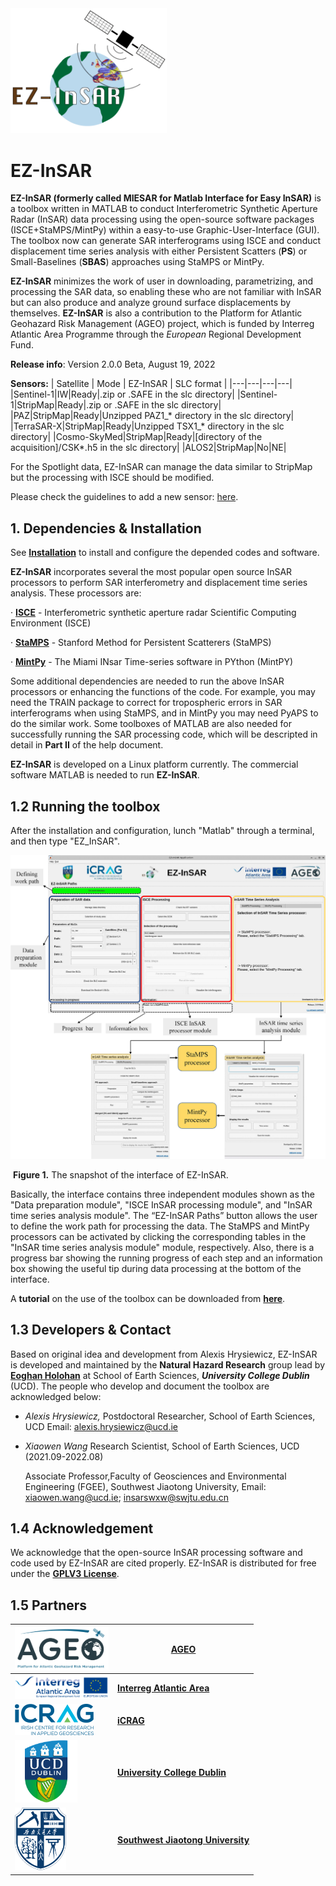 <img src="https://github.com/alexisInSAR/EZ-InSAR/blob/Version_2_0_0_Beta/EZINSAR_BIN/private/EZ_InSAR_logo.gif" alt="Logo EZ-InSAR" width="250"> 

# EZ-InSAR 

**EZ-InSAR (formerly called MIESAR for Matlab Interface for Easy InSAR)** is a toolbox written in MATLAB to conduct Interferometric Synthetic Aperture Radar (InSAR) data processing using the open-source software packages (ISCE+StaMPS/MintPy) within a easy-to-use Graphic-User-Interface (GUI). The toolbox now can generate SAR interferograms using ISCE and conduct displacement time series analysis with either Persistent Scatters (**PS**) or Small-Baselines (**SBAS**) approaches using StaMPS or MintPy. 

**EZ-InSAR** minimizes the work of user in downloading, parametrizing, and processing the SAR data, so enabling these who are not familiar with InSAR but can also produce and analyze ground surface displacements by themselves. **EZ-InSAR** is also a contribution to the Platform for Atlantic Geohazard Risk Management (AGEO) project, which is funded by Interreg Atlantic Area Programme through the *European* Regional Development Fund.


**Release info**: Version 2.0.0 Beta, August 19, 2022

**Sensors:**
| Satellite | Mode | EZ-InSAR | SLC format |
|---|---|---|---|
|Sentinel-1|IW|Ready|.zip or .SAFE in the slc directory|
|Sentinel-1|StripMap|Ready|.zip or .SAFE in the slc directory|
|PAZ|StripMap|Ready|Unzipped PAZ1_* directory in the slc directory|
|TerraSAR-X|StripMap|Ready|Unzipped TSX1_* directory in the slc directory|
|Cosmo-SkyMed|StripMap|Ready|[directory of the acquisition]/CSK*.h5 in the slc directory|
|ALOS2|StripMap|No|NE|

For the Spotlight data, EZ-InSAR can manage the data similar to StripMap but the processing with ISCE should be modified. 

Please check the guidelines to add a new sensor: [here](https://github.com/alexisInSAR/EZ-InSAR/blob/Version_2_0_0_Beta/EZINSAR_BIN/docs/guide_new_sensors.md). 

## 1. Dependencies & Installation 

See [**Installation**](./EZINSAR_BIN/docs/EZ-InSAR_tutorial-Part-II.md) to install and configure the depended codes and software. 

**EZ-InSAR** incorporates several the most popular open source InSAR processors to perform SAR interferometry and displacement time series analysis. These processors are: 

·         **[ISCE](https://github.com/isce-framework/isce2)** - Interferometric synthetic aperture radar Scientific Computing Environment (ISCE)

·         **[StaMPS](https://homepages.see.leeds.ac.uk/~earahoo/stamps/)** - Stanford Method for Persistent Scatterers (StaMPS)

·         **[MintPy](https://github.com/insarlab/MintPy)** - The Miami INsar Time-series software in PYthon (MintPY)

Some additional dependencies are needed to run the above InSAR processors or enhancing the functions of the code. For example, you may need the TRAIN package to correct for tropospheric errors in SAR interferograms when using StaMPS, and in MintPy you may need PyAPS to do the similar work. Some toolboxes of MATLAB are also needed for successfully running the SAR processing code, which will be descripted in detail in **Part II** of the help document. 

**EZ-InSAR** is developed on a Linux platform currently. The commercial software MATLAB is needed to run **EZ-InSAR**. 

## 1.2 Running the toolbox 

After the installation and configuration, lunch "Matlab" through a terminal, and then type "EZ_InSAR". 

![EZ-InSAR Interface](./EZINSAR_BIN/docs/EZINSAR_interface.jpg)

​																						   **Figure 1.** The snapshot of the interface of EZ-InSAR.

Basically, the interface contains three independent modules shown as the "Data preparation module", "ISCE InSAR processing module", and "InSAR time series analysis module". The “EZ-InSAR Paths” button allows the user to define the work path for processing the data. The StaMPS and MintPy processors can be activated by clicking the corresponding tables in the "InSAR time series analysis module" module, respectively. Also, there is a progress bar showing the running progress of each step and an information box showing the useful tip during data processing at the bottom of the interface. 

A **tutorial** on the use of the toolbox can be downloaded from [**here**](./EZINSAR_BIN/docs/EZ_InSAR_manual_v2_0_0_beta.pdf).

## 1.3 Developers & Contact

Based on original idea and development from Alexis Hrysiewicz, EZ-InSAR is developed and maintained by the **Natural Hazard Research** group lead by **[Eoghan Holohan](https://people.ucd.ie/eoghan.holohan)** at School of Earth Sciences, ***University College Dublin*** (UCD). The people who develop and document the toolbox are acknowledged below: 

- *Alexis Hrysiewicz,* 
  Postdoctoral Researcher, School of Earth Sciences, UCD
  Email: alexis.hrysiewicz@ucd.ie 

- *Xiaowen Wang*
  Research Scientist, School of Earth Sciences, UCD (2021.09-2022.08)
  
  Associate Professor,Faculty of Geosciences and Environmental Engineering (FGEE), Southwest Jiaotong University,
  Email: xiaowen.wang@ucd.ie; insarswxw@swjtu.edu.cn
  
## 1.4  Acknowledgement

We acknowledge that the open-source InSAR processing software and code used by EZ-InSAR are cited properly. EZ-InSAR is distributed for free under the [**GPLV3 License**](https://www.gnu.org/licenses/gpl-3.0.html).

## 1.5 Partners

|<img src="https://github.com/alexisInSAR/EZ-InSAR/blob/Version_2_0_0_Beta/EZINSAR_BIN/private/AGEO-transparent.png" alt="AGEO" width="150pix">|[**AGEO**](https://ageoatlantic.eu/)|
|---|---|
|<img src="https://github.com/alexisInSAR/EZ-InSAR/blob/Version_2_0_0_Beta/EZINSAR_BIN/private/atlanticarealogo.png" alt="Interreg Atlantic Area" width="150pix">|[**Interreg Atlantic Area**](https://www.atlanticarea.eu/)|
|<img src="https://github.com/alexisInSAR/EZ-InSAR/blob/Version_2_0_0_Beta/EZINSAR_BIN/private/icrag-logo.png" alt="iCRAG" height="50pix">|[**iCRAG**](https://www.icrag-centre.org/)|
|<img src="https://github.com/alexisInSAR/EZ-InSAR/blob/Version_2_0_0_Beta/EZINSAR_BIN/private/UCDlogo.png" alt="UCD" height="100pix"> |[**University College Dublin**](https://www.ucd.ie/)|
|<img src="https://github.com/alexisInSAR/EZ-InSAR/blob/Version_2_0_0_Beta/EZINSAR_BIN/private/SWJTULogo.png" alt="SWJTU" height="100pix"> |[**Southwest Jiaotong University**](https://en.swjtu.edu.cn/)|
